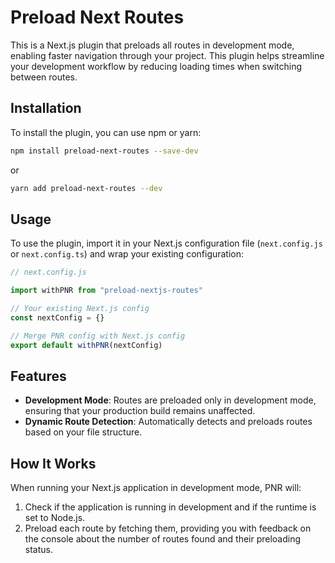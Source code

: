 # Preload Next Routes

This is a Next.js plugin that preloads all routes in development mode, enabling faster navigation through your project. This plugin helps streamline your development workflow by reducing loading times when switching between routes.

## Installation

To install the plugin, you can use npm or yarn:

```bash
npm install preload-next-routes --save-dev
```

or

```bash
yarn add preload-next-routes --dev
```

## Usage

To use the plugin, import it in your Next.js configuration file (`next.config.js` or `next.config.ts`) and wrap your existing configuration:

```js
// next.config.js

import withPNR from "preload-nextjs-routes"

// Your existing Next.js config
const nextConfig = {}

// Merge PNR config with Next.js config
export default withPNR(nextConfig)
```

## Features

-   **Development Mode**: Routes are preloaded only in development mode, ensuring that your production build remains unaffected.
-   **Dynamic Route Detection**: Automatically detects and preloads routes based on your file structure.

## How It Works

When running your Next.js application in development mode, PNR will:

1. Check if the application is running in development and if the runtime is set to Node.js.
2. Preload each route by fetching them, providing you with feedback on the console about the number of routes found and their preloading status.
